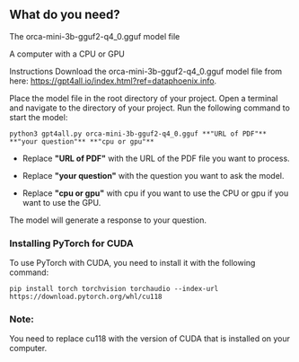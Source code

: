 ## What do you need?

The orca-mini-3b-gguf2-q4_0.gguf model file

A computer with a CPU or GPU

Instructions
Download the orca-mini-3b-gguf2-q4_0.gguf model file from here: https://gpt4all.io/index.html?ref=dataphoenix.info.

Place the model file in the root directory of your project.
Open a terminal and navigate to the directory of your project.
Run the following command to start the model:
```
python3 gpt4all.py orca-mini-3b-gguf2-q4_0.gguf **"URL of PDF"** **"your question"** **"cpu or gpu"**
```
- Replace **"URL of PDF"** with the URL of the PDF file you want to process.

- Replace **"your question"** with the question you want to ask the model.

- Replace **"cpu or gpu"** with cpu if you want to use the CPU or gpu if you want to use the GPU.

The model will generate a response to your question.

### Installing PyTorch for CUDA
To use PyTorch with CUDA, you need to install it with the following command:
```
pip install torch torchvision torchaudio --index-url https://download.pytorch.org/whl/cu118
```
### Note:

You need to replace cu118 with the version of CUDA that is installed on your computer.
